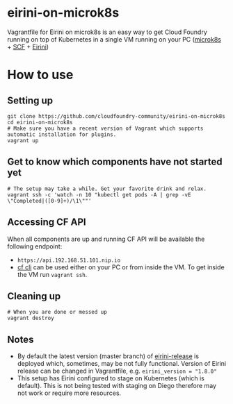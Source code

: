 # eirini-on-microk8s
Vagrantfile for Eirini on microk8s is an easy way to get Cloud Foundry running on top of Kubernetes in a single VM running on your PC ([microk8s](https://microk8s.io) + [SCF](https://github.com/SUSE/scf) + [Eirini](https://github.com/cloudfoundry-incubator/eirini-release))

# How to use
## Setting up
```
git clone https://github.com/cloudfoundry-community/eirini-on-microk8s
cd eirini-on-microk8s
# Make sure you have a recent version of Vagrant which supports automatic installation for plugins.
vagrant up
```

## Get to know which components have not started yet
```
# The setup may take a while. Get your favorite drink and relax.
vagrant ssh -c 'watch -n 10 "kubectl get pods -A | grep -vE \"Completed|([0-9]+)/\1\""'
```

## Accessing CF API
When all components are up and running CF API will be available the following endpoint:
- `https://api.192.168.51.101.nip.io`
- [cf cli](https://github.com/cloudfoundry/cli) can be used either on your PC or from inside the VM. To get inside the VM run `vagrant ssh`.

## Cleaning up
```
# When you are done or messed up
vagrant destroy
```

## Notes
- By default the latest version (master branch) of [eirini-release](https://github.com/cloudfoundry-incubator/eirini-release) is deployed which, sometimes, may be not fully functional.
  Version of Eirini release can be changed in Vagrantfile, e.g. `eirini_version = "1.8.0"`
- This setup has Eirini configured to stage on Kubernetes (which is default). This is not being tested with staging on Diego therefore may not work or require more resources.
